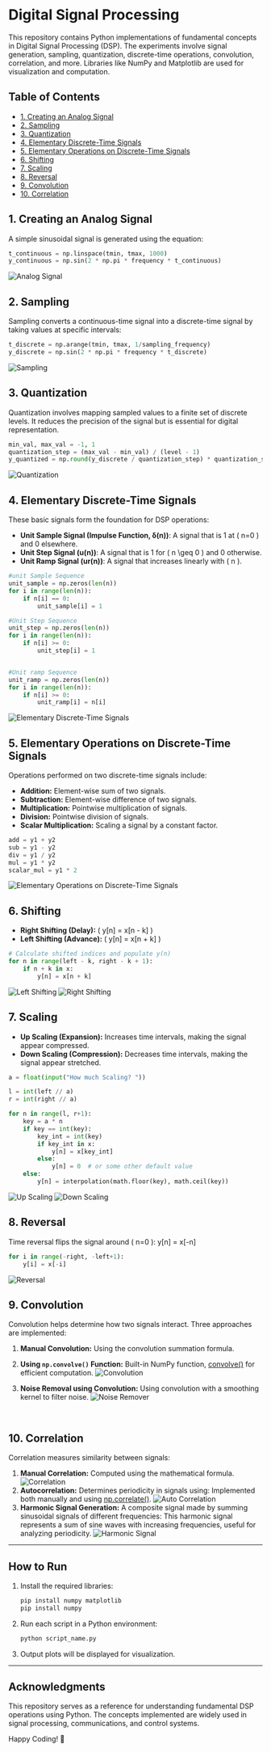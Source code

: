 # Digital Signal Processing

This repository contains Python implementations of fundamental concepts in Digital Signal Processing (DSP). The experiments involve signal generation, sampling, quantization, discrete-time operations, convolution, correlation, and more. Libraries like NumPy and Matplotlib are used for visualization and computation.

## Table of Contents

- [1. Creating an Analog Signal](#1-creating-an-analog-signal)
- [2. Sampling](#2-sampling)
- [3. Quantization](#3-quantization)
- [4. Elementary Discrete-Time Signals](#4-elementary-discrete-time-signals)
- [5. Elementary Operations on Discrete-Time Signals](#5-elementary-operations-on-discrete-time-signals)
- [6. Shifting](#6-shifting)
- [7. Scaling](#7-scaling)
- [8. Reversal](#8-reversal)
- [9. Convolution](#9-convolution)
- [10. Correlation](#10-correlation)

## 1. Creating an Analog Signal

A simple sinusoidal signal is generated using the equation:

```python
t_continuous = np.linspace(tmin, tmax, 1000)
y_continuous = np.sin(2 * np.pi * frequency * t_continuous)
```

![Analog Signal](https://github.com/Tanvir-Mahamood/Digital-Signal-Processing/blob/main/Screenshots/01.jpg)

## 2. Sampling

Sampling converts a continuous-time signal into a discrete-time signal by taking values at specific intervals:

```python
t_discrete = np.arange(tmin, tmax, 1/sampling_frequency)
y_discrete = np.sin(2 * np.pi * frequency * t_discrete)
```

![Sampling](https://github.com/Tanvir-Mahamood/Digital-Signal-Processing/blob/main/Screenshots/02.jpg)

## 3. Quantization

Quantization involves mapping sampled values to a finite set of discrete levels. It reduces the precision of the signal but is essential for digital representation.

```python
min_val, max_val = -1, 1
quantization_step = (max_val - min_val) / (level - 1)
y_quantized = np.round(y_discrete / quantization_step) * quantization_step
```

![Quantization](https://github.com/Tanvir-Mahamood/Digital-Signal-Processing/blob/main/Screenshots/03.jpg)

## 4. Elementary Discrete-Time Signals

These basic signals form the foundation for DSP operations:
- **Unit Sample Signal (Impulse Function, δ(n))**: A signal that is 1 at \( n=0 \) and 0 elsewhere.
- **Unit Step Signal (u(n))**: A signal that is 1 for \( n \geq 0 \) and 0 otherwise.
- **Unit Ramp Signal (ur(n))**: A signal that increases linearly with \( n \).

```python
#unit Sample Sequence
unit_sample = np.zeros(len(n))
for i in range(len(n)):
    if n[i] == 0:
        unit_sample[i] = 1

#Unit Step Sequence
unit_step = np.zeros(len(n))
for i in range(len(n)):
    if n[i] >= 0:
        unit_step[i] = 1


#Unit ramp Sequence
unit_ramp = np.zeros(len(n))
for i in range(len(n)):
    if n[i] >= 0:
        unit_ramp[i] = n[i]
```

![Elementary Discrete-Time Signals](https://github.com/Tanvir-Mahamood/Digital-Signal-Processing/blob/main/Screenshots/04.jpg)

## 5. Elementary Operations on Discrete-Time Signals

Operations performed on two discrete-time signals include:
- **Addition:** Element-wise sum of two signals.
- **Subtraction:** Element-wise difference of two signals.
- **Multiplication:** Pointwise multiplication of signals.
- **Division:** Pointwise division of signals.
- **Scalar Multiplication:** Scaling a signal by a constant factor.

```python
add = y1 + y2
sub = y1 - y2
div = y1 / y2
mul = y1 * y2
scalar_mul = y1 * 2
```

![Elementary Operations on Discrete-Time Signals](https://github.com/Tanvir-Mahamood/Digital-Signal-Processing/blob/main/Screenshots/05.jpg)

## 6. Shifting

- **Right Shifting (Delay):** \( y[n] = x[n - k] \)
- **Left Shifting (Advance):** \( y[n] = x[n + k] \)

```python
# Calculate shifted indices and populate y(n)
for n in range(left - k, right - k + 1):
    if n + k in x:
        y[n] = x[n + k]
```
![Left Shifting](https://github.com/Tanvir-Mahamood/Digital-Signal-Processing/blob/main/Screenshots/06_l.jpg)
![Right Shifting](https://github.com/Tanvir-Mahamood/Digital-Signal-Processing/blob/main/Screenshots/06_r.jpg)

## 7. Scaling

- **Up Scaling (Expansion):** Increases time intervals, making the signal appear compressed.
- **Down Scaling (Compression):** Decreases time intervals, making the signal appear stretched.

```python
a = float(input("How much Scaling? "))

l = int(left // a)
r = int(right // a)

for n in range(l, r+1):
    key = a * n
    if key == int(key):
        key_int = int(key)
        if key_int in x:
            y[n] = x[key_int]
        else:
            y[n] = 0  # or some other default value
    else:
        y[n] = interpolation(math.floor(key), math.ceil(key))
```

![Up Scaling](https://github.com/Tanvir-Mahamood/Digital-Signal-Processing/blob/main/Screenshots/07_u.jpg)
![Down Scaling](https://github.com/Tanvir-Mahamood/Digital-Signal-Processing/blob/main/Screenshots/07_d.jpg)

## 8. Reversal

Time reversal flips the signal around ( n=0 ):
y[n] = x[-n]

```python
for i in range(-right, -left+1):
    y[i] = x[-i]
```

![Reversal](https://github.com/Tanvir-Mahamood/Digital-Signal-Processing/blob/main/Screenshots/08.jpg)

## 9. Convolution

Convolution helps determine how two signals interact. Three approaches are implemented:
1. **Manual Convolution:** Using the convolution summation formula. 
2. **Using `np.convolve()` Function:** Built-in NumPy function, [convolve()](https://numpy.org/doc/2.1/reference/generated/numpy.convolve.html) for efficient computation. 
![Convolution](https://github.com/Tanvir-Mahamood/Digital-Signal-Processing/blob/main/Screenshots/conv.jpg)

3. **Noise Removal using Convolution:** Using convolution with a smoothing kernel to filter noise. 
![Noise Remover](https://github.com/Tanvir-Mahamood/Digital-Signal-Processing/blob/main/Screenshots/noiseremover.jpg)
<br>

## 10. Correlation

Correlation measures similarity between signals:
1. **Manual Correlation:** Computed using the mathematical formula.
![Correlation](https://github.com/Tanvir-Mahamood/Digital-Signal-Processing/blob/main/Screenshots/corr.jpg)
2. **Autocorrelation:** Determines periodicity in signals using:
   Implemented both manually and using [np.correlate()](https://numpy.org/doc/2.1/reference/generated/numpy.correlate.html).
   ![Auto Correlation](https://github.com/Tanvir-Mahamood/Digital-Signal-Processing/blob/main/Screenshots/auto.jpg)
3. **Harmonic Signal Generation:** A composite signal made by summing sinusoidal signals of different frequencies:
This harmonic signal represents a sum of sine waves with increasing frequencies, useful for analyzing periodicity.
![Harmonic Signal](https://github.com/Tanvir-Mahamood/Digital-Signal-Processing/blob/main/Screenshots/harmonic.jpg)

---

## How to Run

1. Install the required libraries:
   ```bash
   pip install numpy matplotlib
   pip install numpy
   ```
2. Run each script in a Python environment:
   ```bash
   python script_name.py
   ```
3. Output plots will be displayed for visualization.

---

## Acknowledgments

This repository serves as a reference for understanding fundamental DSP operations using Python. The concepts implemented are widely used in signal processing, communications, and control systems.

Happy Coding! 🚀

